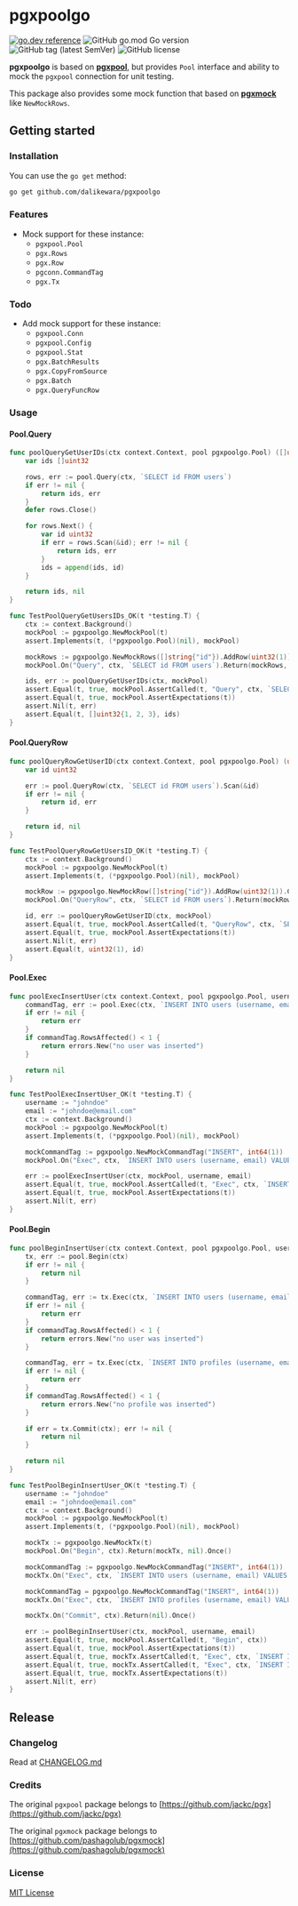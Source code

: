 # pgxpoolgo

[![go.dev reference](https://img.shields.io/badge/go.dev-reference-007d9c?logo=go&logoColor=white&style=flat-square)](https://pkg.go.dev/github.com/dalikewara/pgxpoolgo)
![GitHub go.mod Go version](https://img.shields.io/github/go-mod/go-version/dalikewara/pgxpoolgo)
![GitHub tag (latest SemVer)](https://img.shields.io/github/v/tag/dalikewara/pgxpoolgo)
![GitHub license](https://img.shields.io/github/license/dalikewara/pgxpoolgo)

**pgxpoolgo** is based on **[pgxpool](https://github.com/jackc/pgx)**, but provides `Pool` interface
and ability to mock the `pgxpool` connection for unit testing.

This package also provides some mock function that based on **[pgxmock](https://github.com/pashagolub/pgxmock)**
like `NewMockRows`.

## Getting started

### Installation

You can use the `go get` method:

```bash
go get github.com/dalikewara/pgxpoolgo
```

### Features

- Mock support for these instance:
  - `pgxpool.Pool`
  - `pgx.Rows`
  - `pgx.Row`
  - `pgconn.CommandTag`
  - `pgx.Tx`

### Todo

- Add mock support for these instance:
  - `pgxpool.Conn`
  - `pgxpool.Config`
  - `pgxpool.Stat`
  - `pgx.BatchResults`
  - `pgx.CopyFromSource`
  - `pgx.Batch`
  - `pgx.QueryFuncRow`

### Usage

#### Pool.Query

```go
func poolQueryGetUserIDs(ctx context.Context, pool pgxpoolgo.Pool) ([]uint32, error) {
	var ids []uint32

	rows, err := pool.Query(ctx, `SELECT id FROM users`)
	if err != nil {
		return ids, err
	}
	defer rows.Close()

	for rows.Next() {
		var id uint32
		if err = rows.Scan(&id); err != nil {
			return ids, err
		}
		ids = append(ids, id)
	}

	return ids, nil
}

func TestPoolQueryGetUsersIDs_OK(t *testing.T) {
	ctx := context.Background()
	mockPool := pgxpoolgo.NewMockPool(t)
	assert.Implements(t, (*pgxpoolgo.Pool)(nil), mockPool)

	mockRows := pgxpoolgo.NewMockRows([]string{"id"}).AddRow(uint32(1)).AddRow(uint32(2)).AddRow(uint32(3)).Compose()
	mockPool.On("Query", ctx, `SELECT id FROM users`).Return(mockRows, nil).Once()

	ids, err := poolQueryGetUserIDs(ctx, mockPool)
	assert.Equal(t, true, mockPool.AssertCalled(t, "Query", ctx, `SELECT id FROM users`))
	assert.Equal(t, true, mockPool.AssertExpectations(t))
	assert.Nil(t, err)
	assert.Equal(t, []uint32{1, 2, 3}, ids)
}
```

#### Pool.QueryRow

```go
func poolQueryRowGetUserID(ctx context.Context, pool pgxpoolgo.Pool) (uint32, error) {
	var id uint32

	err := pool.QueryRow(ctx, `SELECT id FROM users`).Scan(&id)
	if err != nil {
		return id, err
	}

	return id, nil
}

func TestPoolQueryRowGetUsersID_OK(t *testing.T) {
	ctx := context.Background()
	mockPool := pgxpoolgo.NewMockPool(t)
	assert.Implements(t, (*pgxpoolgo.Pool)(nil), mockPool)

	mockRow := pgxpoolgo.NewMockRow([]string{"id"}).AddRow(uint32(1)).Compose()
	mockPool.On("QueryRow", ctx, `SELECT id FROM users`).Return(mockRow, nil).Once()

	id, err := poolQueryRowGetUserID(ctx, mockPool)
	assert.Equal(t, true, mockPool.AssertCalled(t, "QueryRow", ctx, `SELECT id FROM users`))
	assert.Equal(t, true, mockPool.AssertExpectations(t))
	assert.Nil(t, err)
	assert.Equal(t, uint32(1), id)
}
```

#### Pool.Exec

```go
func poolExecInsertUser(ctx context.Context, pool pgxpoolgo.Pool, username, email string) error {
	commandTag, err := pool.Exec(ctx, `INSERT INTO users (username, email) VALUES ($1, $2)`, username, email)
	if err != nil {
		return err
	}
	if commandTag.RowsAffected() < 1 {
		return errors.New("no user was inserted")
	}

	return nil
}

func TestPoolExecInsertUser_OK(t *testing.T) {
	username := "johndoe"
	email := "johndoe@email.com"
	ctx := context.Background()
	mockPool := pgxpoolgo.NewMockPool(t)
	assert.Implements(t, (*pgxpoolgo.Pool)(nil), mockPool)

	mockCommandTag := pgxpoolgo.NewMockCommandTag("INSERT", int64(1))
	mockPool.On("Exec", ctx, `INSERT INTO users (username, email) VALUES ($1, $2)`, username, email).Return(mockCommandTag, nil).Once()

	err := poolExecInsertUser(ctx, mockPool, username, email)
	assert.Equal(t, true, mockPool.AssertCalled(t, "Exec", ctx, `INSERT INTO users (username, email) VALUES ($1, $2)`, username, email))
	assert.Equal(t, true, mockPool.AssertExpectations(t))
	assert.Nil(t, err)
}
```

#### Pool.Begin

```go
func poolBeginInsertUser(ctx context.Context, pool pgxpoolgo.Pool, username, email string) error {
	tx, err := pool.Begin(ctx)
	if err != nil {
		return nil
	}

	commandTag, err := tx.Exec(ctx, `INSERT INTO users (username, email) VALUES ($1, $2)`, username, email)
	if err != nil {
		return err
	}
	if commandTag.RowsAffected() < 1 {
		return errors.New("no user was inserted")
	}

	commandTag, err = tx.Exec(ctx, `INSERT INTO profiles (username, email) VALUES ($1, $2)`, username, email)
	if err != nil {
		return err
	}
	if commandTag.RowsAffected() < 1 {
		return errors.New("no profile was inserted")
	}

	if err = tx.Commit(ctx); err != nil {
		return nil
	}

	return nil
}

func TestPoolBeginInsertUser_OK(t *testing.T) {
	username := "johndoe"
	email := "johndoe@email.com"
	ctx := context.Background()
	mockPool := pgxpoolgo.NewMockPool(t)
	assert.Implements(t, (*pgxpoolgo.Pool)(nil), mockPool)

	mockTx := pgxpoolgo.NewMockTx(t)
	mockPool.On("Begin", ctx).Return(mockTx, nil).Once()

	mockCommandTag := pgxpoolgo.NewMockCommandTag("INSERT", int64(1))
	mockTx.On("Exec", ctx, `INSERT INTO users (username, email) VALUES ($1, $2)`, username, email).Return(mockCommandTag, nil)

	mockCommandTag = pgxpoolgo.NewMockCommandTag("INSERT", int64(1))
	mockTx.On("Exec", ctx, `INSERT INTO profiles (username, email) VALUES ($1, $2)`, username, email).Return(mockCommandTag, nil)

	mockTx.On("Commit", ctx).Return(nil).Once()

	err := poolBeginInsertUser(ctx, mockPool, username, email)
	assert.Equal(t, true, mockPool.AssertCalled(t, "Begin", ctx))
	assert.Equal(t, true, mockPool.AssertExpectations(t))
	assert.Equal(t, true, mockTx.AssertCalled(t, "Exec", ctx, `INSERT INTO users (username, email) VALUES ($1, $2)`, username, email))
	assert.Equal(t, true, mockTx.AssertCalled(t, "Exec", ctx, `INSERT INTO profiles (username, email) VALUES ($1, $2)`, username, email))
	assert.Equal(t, true, mockTx.AssertExpectations(t))
	assert.Nil(t, err)
}
```

## Release

### Changelog

Read at [CHANGELOG.md](https://github.com/dalikewara/pgxpoolgo/blob/master/CHANGELOG.md)

### Credits

The original `pgxpool` package belongs to [https://github.com/jackc/pgx](https://github.com/jackc/pgx)

The original `pgxmock` package belongs to [https://github.com/pashagolub/pgxmock](https://github.com/pashagolub/pgxmock)

### License

[MIT License](https://github.com/dalikewara/pgxpoolgo/blob/master/LICENSE)
